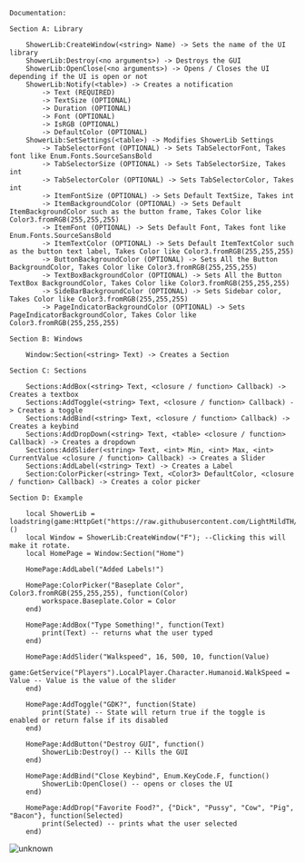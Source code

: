     Documentation:

    Section A: Library

        ShowerLib:CreateWindow(<string> Name) -> Sets the name of the UI library
        ShowerLib:Destroy(<no arguments>) -> Destroys the GUI
        ShowerLib:OpenClose(<no arguments>) -> Opens / Closes the UI depending if the UI is open or not
        ShowerLib:Notify(<table>) -> Creates a notification
            -> Text (REQUIRED)
            -> TextSize (OPTIONAL)
            -> Duration (OPTIONAL)
            -> Font (OPTIONAL)
            -> IsRGB (OPTIONAL)
            -> DefaultColor (OPTIONAL)
        ShowerLib:SetSettings(<table>) -> Modifies ShowerLib Settings
            -> TabSelectorFont (OPTIONAL) -> Sets TabSelectorFont, Takes font like Enum.Fonts.SourceSansBold
            -> TabSelectorSize (OPTIONAL) -> Sets TabSelectorSize, Takes int
            -> TabSelectorColor (OPTIONAL) -> Sets TabSelectorColor, Takes int
            -> ItemFontSize (OPTIONAL) -> Sets Default TextSize, Takes int
            -> ItemBackgroundColor (OPTIONAL) -> Sets Default ItemBackgroundColor such as the button frame, Takes Color like Color3.fromRGB(255,255,255)
            -> ItemFont (OPTIONAL) -> Sets Default Font, Takes font like Enum.Fonts.SourceSansBold
            -> ItemTextColor (OPTIONAL) -> Sets Default ItemTextColor such as the button text label, Takes Color like Color3.fromRGB(255,255,255)
            -> ButtonBackgroundColor (OPTIONAL) -> Sets All the Button BackgroundColor, Takes Color like Color3.fromRGB(255,255,255)
            -> TextBoxBackgroundColor (OPTIONAL) -> Sets All the Button TextBox BackgroundColor, Takes Color like Color3.fromRGB(255,255,255)
            -> SideBarBackgroundColor (OPTIONAL) -> Sets Sidebar color, Takes Color like Color3.fromRGB(255,255,255)
            -> PageIndicatorBackgroundColor (OPTIONAL) -> Sets PageIndicatorBackgroundColor, Takes Color like Color3.fromRGB(255,255,255)

    Section B: Windows

        Window:Section(<string> Text) -> Creates a Section

    Section C: Sections

        Sections:AddBox(<string> Text, <closure / function> Callback) -> Creates a textbox
        Sections:AddToggle(<string> Text, <closure / function> Callback) -> Creates a toggle
        Sections:AddBind(<string> Text, <closure / function> Callback) -> Creates a keybind
        Sections:AddDropDown(<string> Text, <table> <closure / function> Callback) -> Creates a dropdown
        Sections:AddSlider(<string> Text, <int> Min, <int> Max, <int> CurrentValue <closure / function> Callback) -> Creates a Slider
        Sections:AddLabel(<string> Text) -> Creates a Label
        Section:ColorPicker(<string> Text, <Color3> DefaultColor, <closure / function> Callback) -> Creates a color picker

    Section D: Example

        local ShowerLib = loadstring(game:HttpGet("https://raw.githubusercontent.com/LightMildTH/ShowerLib/master/ShowerLib.lua"))()
        local Window = ShowerLib:CreateWindow("F"); --Clicking this will make it rotate.
        local HomePage = Window:Section("Home")
        
        HomePage:AddLabel("Added Labels!")

        HomePage:ColorPicker("Baseplate Color", Color3.fromRGB(255,255,255), function(Color)
            workspace.Baseplate.Color = Color
        end)

        HomePage:AddBox("Type Something!", function(Text)
            print(Text) -- returns what the user typed
        end)

        HomePage:AddSlider("Walkspeed", 16, 500, 10, function(Value)
            game:GetService("Players").LocalPlayer.Character.Humanoid.WalkSpeed = Value -- Value is the value of the slider
        end)

        HomePage:AddToggle("GDK?", function(State)
            print(State) -- State will return true if the toggle is enabled or return false if its disabled
        end)

        HomePage:AddButton("Destroy GUI", function()
            ShowerLib:Destroy() -- Kills the GUI
        end)

        HomePage:AddBind("Close Keybind", Enum.KeyCode.F, function()
            ShowerLib:OpenClose() -- opens or closes the UI
        end)

        HomePage:AddDrop("Favorite Food?", {"Dick", "Pussy", "Cow", "Pig", "Bacon"}, function(Selected)
            print(Selected) -- prints what the user selected
        end)

![unknown](https://user-images.githubusercontent.com/40579794/90708050-1d855980-e2c3-11ea-9000-ddece435adc7.png)
